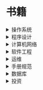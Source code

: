 # 书籍
<details> <summary>操作系统</summary>
<li><a href="https://cdn.74b.cc/book/%E7%8E%B0%E4%BB%A3%E6%93%8D%E4%BD%9C%E7%B3%BB%E7%BB%9F%EF%BC%88%E5%8E%9F%E4%B9%A6%E7%AC%AC3%E7%89%88%EF%BC%89%20%28%E8%AE%A1%E7%AE%97%E6%9C%BA%E7%A7%91%E5%AD%A6%E4%B8%9B%E4%B9%A6%29.pdf" title="现代操作系统（原书第3版） (计算机科学丛书)">现代操作系统（原书第3版） (计算机科学丛书)</a></li>
<li><a href="https://cdn.74b.cc/book/Go%E7%A8%8B%E5%BA%8F%E8%AE%BE%E8%AE%A1%E8%AF%AD%E8%A8%80%EF%BC%88%E8%AF%A6%E7%BB%86%E4%B9%A6%E7%AD%BE%E3%80%81%E6%B8%85%E6%99%B0%E5%AE%8C%E6%95%B4%E7%89%88%EF%BC%89.pdf" title="30天自制操作系统">30天自制操作系统</a></li>

</details>
<details> <summary>程序设计</summary>
<li><a href="https://cdn.74b.cc/book/SRE%20%20Google%E8%BF%90%E7%BB%B4%E8%A7%A3%E5%AF%86.pdf" title="Go程序设计语言">Go程序设计语言</a></li>
<li><a href="https://cdn.74b.cc/book/UNIX%E7%8E%AF%E5%A2%83%E9%AB%98%E7%BA%A7%E7%BC%96%E7%A8%8B%E4%B8%AD%E6%96%87%E7%89%88.pdf" title="UNIX环境高级编程中文版">UNIX环境高级编程中文版</a></li>
<li><a href="https://cdn.74b.cc/book/UNIX%E7%8E%AF%E5%A2%83%E9%AB%98%E7%BA%A7%E7%BC%96%E7%A8%8B_%E7%AC%AC%E4%BA%8C%E7%89%88%E4%B8%AD%E6%96%87.pdf" title="UNIX环境高级编程_第二版中文">UNIX环境高级编程_第二版中文</a></li>


</details>
<details> <summary>计算机网络</summary>
<li><a href="https://cdn.74b.cc/book/HTTP%E6%9D%83%E5%A8%81%E6%8C%87%E5%8D%97.pdf" title="HTTP权威指南">HTTP权威指南</a></li>
<li><a href="https://cdn.74b.cc/book/UNIX%E7%BD%91%E7%BB%9C%E7%BC%96%E7%A8%8B%E5%8D%B71%EF%BC%9A%E5%A5%97%E6%8E%A5%E5%AD%97%E8%81%94%E7%BD%91API%EF%BC%88%E7%AC%AC3%E7%89%88%EF%BC%89.pdf" title="UNIX网络编程卷1：套接字联网API（第3版）">UNIX网络编程卷1：套接字联网API（第3版）</a></li>

</details>

<details> <summary>软件工程</summary>
<li><a href="https://cdn.74b.cc/book/%E4%BA%BA%E6%9C%88%E7%A5%9E%E8%AF%9D.pdf" title="人月神话">人月神话</a></li>
</details>

<details> <summary>运维</summary>
<li><a href="https://cdn.74b.cc/book/SRE%20%20Google%E8%BF%90%E7%BB%B4%E8%A7%A3%E5%AF%86.pdf" title="GoogleSre">GoogleSre</a></li>
</details>

<details> <summary>手册规范</summary>
<li><a href="https://cdn.74b.cc/book/Java%E5%BC%80%E5%8F%91%E6%89%8B%E5%86%8C%EF%BC%88%E5%B5%A9%E5%B1%B1%E7%89%88%EF%BC%89.pdf" title="Java开发手册（嵩山版）">Java开发手册（嵩山版）</a></li>
</details>

<details> <summary>数据库</summary>
<li><a href="https://cdn.74b.cc/book/%5B%5B%E9%AB%98%E6%80%A7%E8%83%BDMySQL%EF%BC%88%E7%AC%AC3%E7%89%88%EF%BC%89%5D.Baron.Scbwartz%E7%AD%89.%E6%89%AB%E6%8F%8F%E7%89%88%5B%E7%94%B5%E5%AD%90%E4%B9%A6.pdf" title="高性能MySQL第3版">高性能MySQL第3版</a></li>
</details>

<details> <summary>投资</summary>
<li><a href="https://cdn.74b.cc/book/证券分析(第6版)上.pdf" title="证券分析(第6版)上">证券分析(第6版)上</a></li>
<li><a href="https://cdn.74b.cc/book/证券分析(第6版)下.pdf" title="证券分析(第6版)下">证券分析(第6版)下</a></li>
<li><a href="https://cdn.74b.cc/book/聪明的投资者  第四版.pdf" title="聪明的投资者  第四版">聪明的投资者  第四版</a></li>
<li><a href="https://cdn.74b.cc/book/富爸爸穷爸爸.pdf" title="富爸爸穷爸爸">富爸爸穷爸爸</a></li>

</details>




